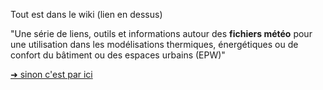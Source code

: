 Tout est dans le wiki (lien en dessus)

"Une série de liens, outils et informations autour des **fichiers météo** pour une utilisation dans les modélisations thermiques, énergétiques ou de confort du bâtiment ou des espaces urbains (EPW)"

[➜ sinon c'est par ici](../../wiki/WIKI-Donn%C3%A9es-M%C3%A9t%C3%A9o)
